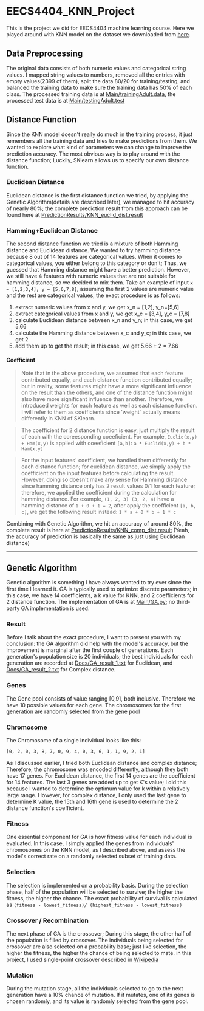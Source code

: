 # EECS4404_KNN_Project
This is the project we did for EECS4404 machine learning course. Here we played around with KNN model on the dataset we downloaded from [here](https://archive.ics.uci.edu/ml/datasets/Adult).

## Data Preprocessing
The original data consists of both numeric values and categorical string values. I mapped string values to numbers, removed all the entries with empty values(2399 of them), split the data 80/20 for training/testing, and balanced the training data to make sure the training data has 50% of each class. The processed training data is at [Main/trainingAdult.data](https://github.com/ShiyiDu/EECS4404_KNN_Project/blob/main/Main/trainingAdult.data), the processed test data is at [Main/testingAdult.test](https://github.com/ShiyiDu/EECS4404_KNN_Project/blob/main/Main/testingAdult.test)

## Distance Function

Since the KNN model doesn't really do much in the training process, it just remembers all the training data and tries to make predictions from them. We wanted to explore what kind of parameters we can change to improve the prediction accuracy. The most obvious way is to play around with the distance function; Luckily, SKlearn allows us to specify our own distance function.

### Euclidean Distance
Euclidean distance is the first distance function we tried, by applying the Genetic Algorithm(details are described later), we managed to hit accuracy of nearly 80%; the complete prediction result from this approach can be found here at [PredictionResults/KNN_euclid_dist.result](https://github.com/ShiyiDu/EECS4404_KNN_Project/blob/main/PredictionResults/KNN_euclid_dist.result)

### Hamming+Euclidean Distance
The second distance function we tried is a mixture of both Hamming distance and Euclidean distance. We wanted to try hamming distance because 8 out of 14 features are categorical values. When it comes to categorical values, you either belong to this category or don't; Thus, we guessed that Hamming distance might have a better prediction. However, we still have 4 features with numeric values that are not suitable for hamming distance, so we decided to mix them. Take an example of input `x = [1,2,3,4]; y = [5,6,7,8]`, assuming the first 2 values are numeric value and the rest are categorical values, the exact procedure is as follows:

1. extract numeric values from x and y, we get x_n = [1,2], y_n=[5,6]
2. extract categorical values from x and y, we get x_c = [3,4], y_c = [7,8]
3. calculate Euclidean distance between x_n and y_n; in this case, we get 5.66
4. calculate the Hamming distance between x_c and y_c; in this case, we get 2
5. add them up to get the result; in this case, we get 5.66 + 2 = 7.66

#### Coefficient
>Note that in the above procedure, we assumed that each feature contributed equally, and each distance function contributed equally; but in reality, some features might have a more significant influence on the result than the others, and one of the distance function might also have more significant influence than another. Therefore, we introduced weights for each feature as well as each distance function. I will refer to them as coefficients since 'weight' actually means differently in KNN of SKlearn.

>The coefficient for 2 distance function is easy, just multiply the result of each with the coreesponding coeeficient. For example, `Euclid(x,y) + Ham(x,y)` is applied with coeeficient `[a,b]`: `a * Euclid(x,y) + b * Ham(x,y)`

>For the input features' coefficient, we handled them differently for each distance function; for euclidean distance, we simply apply the coefficient on the input features before calculating the result. However, doing so doesn't make any sense for Hamming distance since hamming distance only has 2 result values 0/1 for each feature; therefore, we applied the coefficient during the calculation for hamming distance. For example, `(1, 2, 3) (3, 2, 4)` have a hamming distance of `1 + 0 + 1 = 2`, after apply the coefficient `[a, b, c]`, we get the following result instead: `1 * a + 0 * b + 1 * c`

Combining with Genetic Algorithm, we hit an accuracy of around 80%, the complete result is here at [PredictionResults/KNN_comp_dist.result](https://github.com/ShiyiDu/EECS4404_KNN_Project/blob/main/PredictionResults/KNN_comp_dist.result) (Yeah, the accuracy of prediction is basically the same as just using Euclidean distance)

---

## Genetic Algorithm

Genetic algorithm is something I have always wanted to try ever since the first time I learned it. GA is typically used to optimize discrete parameters; in this case, we have 14 coefficients, a k value for KNN, and 2 coefficients for 2 distance function. The implementation of GA is at [Main/GA.py](https://github.com/ShiyiDu/EECS4404_KNN_Project/blob/main/Main/GA.py); no third-party GA implementation is used.

### Result
Before I talk about the exact procedure, I want to present you with my conclusion: the GA algorithm did help with the model's accuracy, but the improvement is marginal after the first couple of generations. Each generation's population size is 20 individuals; the best individuals for each generation are recorded at [Docs/GA_result_1.txt](https://github.com/ShiyiDu/EECS4404_KNN_Project/blob/main/Docs/GA_result_1.txt) for Euclidean, and [Docs/GA_result_2.txt](https://github.com/ShiyiDu/EECS4404_KNN_Project/blob/main/Docs/GA_result_2.txt) for Complex distance.

### Genes
The Gene pool consists of value ranging \[0,9\], both inclusive. Therefore we have 10 possible values for each gene. The chromosomes for the first generation are randomly selected from the gene pool

### Chromosome
The Chromosome of a single individual looks like this:

`[0, 2, 0, 3, 8, 7, 0, 9, 4, 0, 3, 6, 1, 1, 9, 2, 1]`

As I discussed earlier, I tried both Euclidean distance and complex distance; Therefore, the chromosome was encoded differently, although they both have 17 genes. For Euclidean distance, the first 14 genes are the coefficient for 14 features. The last 3 genes are added up to get K's value; I did this because I wanted to determine the optimum value for k within a relatively large range. However, for complex distance, I only used the last gene to determine K value, the 15th and 16th gene is used to determine the 2 distance function's coefficient.

### Fitness
One essential component for GA is how fitness value for each individual is evaluated. In this case, I simply applied the genes from individuals' chromosomes on the KNN model, as I described above, and assess the model's correct rate on a randomly selected subset of training data.

### Selection
The selection is implemented on a probability basis. During the selection phase, half of the population will be selected to survive; the higher the fitness, the higher the chance. The exact probability of survival is calculated as `(fitness - lowest_fitness)/ (highest_fitness - lowest_fitness)`

### Crossover / Recombination
The next phase of GA is the crossover; During this stage, the other half of the population is filled by crossover. The individuals being selected for crossover are also selected on a probability base; just like selection, the higher the fitness, the higher the chance of being selected to mate. in this project, I used single-point crossover described in [Wikipedia](https://en.wikipedia.org/wiki/Crossover_(genetic_algorithm))

### Mutation
During the mutation stage, all the individuals selected to go to the next generation have a 10% chance of mutation. If it mutates, one of its genes is chosen randomly, and its value is randomly selected from the gene pool.
